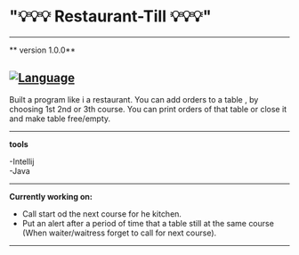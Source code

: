 # "💡💡💡 Restaurant-Till 💡💡💡" 
--- 
** version 1.0.0**

[![Language](https://img.shields.io/badge/language-java-blue.svg?style=flat)](https://www.java.com/en/)
---

Built a program like i a restaurant. You can add orders to a table , by choosing 1st 2nd or 3th course.
You can print orders of that table or close it and make table free/empty.


---

**tools**

-Intellij <br />
-Java <br />

---

**Currently working on:**

- Call start od the next course for he kitchen.
- Put an alert after a period of time that a table still at the same course (When waiter/waitress forget to call for next course).

---